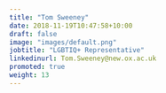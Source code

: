 ```yaml
---
title: "Tom Sweeney"
date: 2018-11-19T10:47:58+10:00
draft: false
image: "images/default.png"
jobtitle: "LGBTIQ+ Representative"
linkedinurl: Tom.Sweeney@new.ox.ac.uk
promoted: true
weight: 13
---
```


